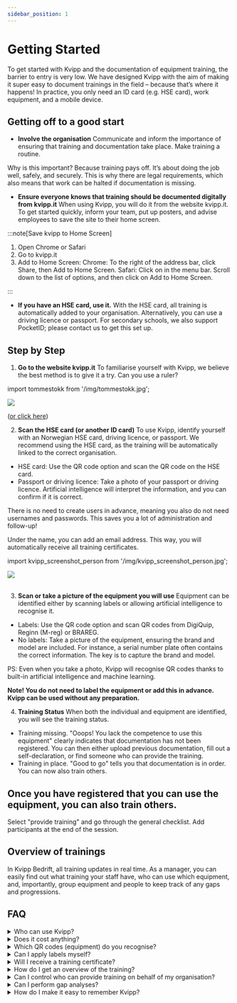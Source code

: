 ```yaml
---
sidebar_position: 1
---
```

# Getting Started

To get started with Kvipp and the documentation of equipment training, the barrier to entry is very low. We have designed Kvipp with the aim of making it super easy to document trainings in the field – because that’s where it happens! In practice, you only need an ID card (e.g. HSE card), work equipment, and a mobile device.

## Getting off to a good start

+ **Involve the organisation**
Communicate and inform the importance of ensuring that training and documentation take place. Make training a routine.

Why is this important? Because training pays off. It’s about doing the job well, safely, and securely. This is why there are legal requirements, which also means that work can be halted if documentation is missing.

+ **Ensure everyone knows that training should be documented digitally from kvipp.it**
When using Kvipp, you will do it from the website kvipp.it. To get started quickly, inform your team, put up posters, and advise employees to save the site to their home screen.

:::note[Save kvipp to Home Screen]
1. Open Chrome or Safari
2. Go to kvipp.it
3. Add to Home Screen:
   Chrome: To the right of the address bar, click Share, then Add to Home Screen.
   Safari: Click on   in the menu bar. Scroll down to the list of options, and then click on Add to Home Screen.

:::

+ **If you have an HSE card, use it.**
With the HSE card, all training is automatically added to your organisation. Alternatively, you can use a driving licence or passport. For secondary schools, we also support PocketID; please contact us to get this set up.

## Step by Step

1. **Go to the website kvipp.it**
To familiarise yourself with Kvipp, we believe the best method is to give it a try. Can you use a ruler?

import tommestokk from '/img/tommestokk.jpg';

<img src={tommestokk} style={{width:800}} />

([or click here](https://kvipp.it/id/GMTRPFF1))

2. **Scan the HSE card (or another ID card)**
To use Kvipp, identify yourself with an Norwegian HSE card, driving licence, or passport. We recommend using the HSE card, as the training will be automatically linked to the correct organisation.

+ HSE card: Use the QR code option and scan the QR code on the HSE card.
+ Passport or driving licence: Take a photo of your passport or driving licence. Artificial intelligence will interpret the information, and you can confirm if it is correct.

There is no need to create users in advance, meaning you also do not need usernames and passwords. This saves you a lot of administration and follow-up!

Under the name, you can add an email address. This way, you will automatically receive all training certificates.

import kvipp_screenshot_person from '/img/kvipp_screenshot_person.jpg';

<img src={kvipp_screenshot_person} style={{width:300}} />

<br/>
<div> </div>
<br/>

3. **Scan or take a picture of the equipment you will use**
Equipment can be identified either by scanning labels or allowing artificial intelligence to recognise it.
+ Labels: Use the QR code option and scan QR codes from DigiQuip, Reginn (M-reg) or BRAREG.
+ No labels: Take a picture of the equipment, ensuring the brand and model are included. For instance, a serial number plate often contains the correct information. The key is to capture the brand and model.

PS: Even when you take a photo, Kvipp will recognise QR codes thanks to built-in artificial intelligence and machine learning.

**Note! You do not need to label the equipment or add this in advance. Kvipp can be used without any preparation.**

4. **Training Status**
When both the individual and equipment are identified, you will see the training status.
+ Training missing. "Ooops! You lack the competence to use this equipment" clearly indicates that documentation has not been registered. You can then either upload previous documentation, fill out a self-declaration, or find someone who can provide the training.
+ Training in place. "Good to go" tells you that documentation is in order. You can now also train others.

## Once you have registered that you can use the equipment, you can also train others.
Select "provide training" and go through the general checklist. Add participants at the end of the session.

## Overview of trainings 
In Kvipp Bedrift, all training updates in real time. As a manager, you can easily find out what training your staff have, who can use which equipment, and, importantly, group equipment and people to keep track of any gaps and progressions.

## FAQ

<details>
  <summary>Who can use Kvipp?</summary>
  <div>
    <div>Anyone with an ID card and a mobile device can use Kvipp. Since Kvipp can be used independently of the management of users and equipment as well as logging in, it is possible to start using Kvipp at any time without obligations.</div>
  </div>
</details>

<details>
  <summary>Does it cost anything?</summary>
  <div>
    <div>Kvipp is free! Participation, documentation, and downloading of training certificates are without charge. If you wish to have an overview of all training in your organisation, you can purchase Kvipp Bedrift.</div>
  </div>
</details>

<details>
  <summary>Which QR codes (equipment) do you recognise?</summary>
  <div>
    <div>DigiQuip</div>
    <br/>
    <div>Reginn (Machine Register)</div>
    <br/>
    <div>BRAREG</div>
  </div>
</details>

<details>
  <summary>Can I apply labels myself?</summary>
  <div>
    <div>Yes. In Kvipp Bedrift, there is functionality to grant access to apply labels, which can be done easily in the field.</div>
  </div>
</details>

<details>
  <summary>Will I receive a training certificate?</summary>
  <div>
    <div>Yes. Anyone with training in Kvipp can download or receive a training certificate (PDF). When you are in the solution, you will find the option to add an email address. When you add an email, all training certificates will always be sent automatically.</div>
  </div>
</details>

<details>
  <summary>How do I get an overview of the training?</summary>
  <div>
    <div>As a manager, you can get an overview of all training in Kvipp Bedrift. Alternatively, you can ask your employees to send you their training certificates via email. If you prefer to see everything in one overview, you can purchase Kvipp Bedrift for just NOK 1390 per month.</div>
  </div>
</details>

<details>
  <summary>Can I control who can provide training on behalf of my organisation?</summary>
  <div>
    <div>Yes. In Kvipp Bedrift, you manage who can provide training on behalf of your organisation.</div>
  </div>
</details>

<details>
  <summary>Can I perform gap analyses?</summary>
  <div>
    <div>Yes! In Kvipp Bedrift, you can group equipment and individuals and get an overview of status and progress. Read more in the section "people and training".</div>
  </div>
</details>

<details>
  <summary>How do I make it easy to remember Kvipp?</summary>
  <div>
    <div>**Poster.** Put up posters reminding everyone that you use Kvipp for training.</div>
    <br/>
    <div>**Home Screen.** Advise employees to save kvipp.it on their mobile home screens.</div>
    <br/>
    <div>**Ensure it becomes a routine.** Be uncompromising at the start: In meetings, around the break room, in connection with progress. Raise it as a topic and review progress.</div>
    <br/>
    <div>**Labeling Equipment.** You do not need to label any equipment to use Kvipp, but it can serve as helpful reminders.</div>
  </div>
</details>